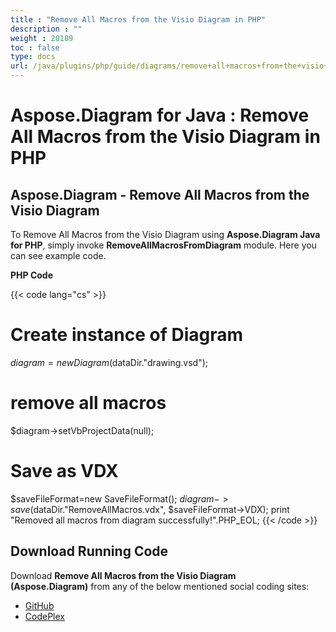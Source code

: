 ```yaml
---
title : "Remove All Macros from the Visio Diagram in PHP" 
description : "" 
weight : 20189 
toc : false
type: docs
url: /java/plugins/php/guide/diagrams/remove+all+macros+from+the+visio+diagram+in+php/
---
```


# Aspose.Diagram for Java : Remove All Macros from the Visio Diagram in PHP


## Aspose.Diagram - Remove All Macros from the Visio Diagram

To Remove All Macros from the Visio Diagram using **Aspose.Diagram Java for PHP**, simply invoke **RemoveAllMacrosFromDiagram** module. Here you can see example code.

**PHP Code**

{{< code lang="cs" >}}
# Create instance of Diagram
$diagram = new Diagram($dataDir."drawing.vsd");

# remove all macros
$diagram->setVbProjectData(null);

# Save as VDX
$saveFileFormat=new SaveFileFormat();
$diagram->save($dataDir."RemoveAllMacros.vdx", $saveFileFormat->VDX);
print "Removed all macros from diagram successfully!".PHP_EOL;
{{< /code >}}

## Download Running Code

Download **Remove All Macros from the Visio Diagram (Aspose.Diagram)** from any of the below mentioned social coding sites:

*   [GitHub](https://github.com/asposediagram/Aspose.Diagram-for-Java/blob/master/Plugins/Aspose_Diagram_Java_for_PHP/src/aspose/diagram/WorkingwithDiagrams/RemoveAllMacrosFromDiagram.php)
*   [CodePlex](https://asposediagramjavaphp.codeplex.com/SourceControl/latest#src/aspose/diagram/WorkingwithDiagrams/RemoveAllMacrosFromDiagram.php)

